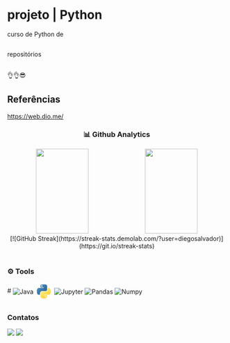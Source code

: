 
# projeto | Python 

curso de Python de 
##
 repositórios 
##
👌👌😎


## Referências 
https://web.dio.me/

<div align="center">
 <h3>📊 Github Analytics</h3>
  <img width="49%" height="195px" src= "https://github-readme-stats.vercel.app/api?username=diegosalvador&show_icons=true&theme=merko" /> 
  <img width="49%" height="195px" src= "https://github-readme-stats.vercel.app/api/top-langs/?username=diegosalvador&layout=compact&theme=merko" />
   [![GitHub Streak](https://streak-stats.demolab.com/?user=diegosalvador)](https://git.io/streak-stats)
</div>

<div style="display: inline_block"><br>
  <h3>⚙️ Tools</h3>
 # <img align="center" alt="Java" height="40" width="40" src="https://cdn.jsdelivr.net/gh/devicons/devicon/icons/java/java-original.svg"/>
  <img align="center" alt="Python" height="40" width="40" src="https://raw.githubusercontent.com/devicons/devicon/master/icons/python/python-original.svg">
  <img align="center" alt="Jupyter" height="40" width="40" src="https://cdn.jsdelivr.net/gh/devicons/devicon/icons/jupyter/jupyter-original-wordmark.svg">
  <img align="center" alt="Pandas" height="40" width="40" src="https://cdn.jsdelivr.net/gh/devicons/devicon/icons/pandas/pandas-original.svg">
  <img align="center" alt="Numpy" height="40" width="40" src="https://cdn.jsdelivr.net/gh/devicons/devicon/icons/numpy/numpy-original.svg">
</div>

##

<div> 
  <h3> Contatos</h3>
  <a href = "mailto:diegodeazevedo28@gmail.com"><img src="https://img.shields.io/badge/-Gmail-%23333?style=for-the-badge&logo=gmail&logoColor=white" target="_blank"></a>
  <a href="https://www.linkedin.com/in/di%C3%AAgo-de-azevedo-salvador-368880168" target="_blank"><img src="https://img.shields.io/badge/-LinkedIn-%230077B5?style=for-the-badge&logo=linkedin&logoColor=white" target="_blank"></a> 
  
</div>
